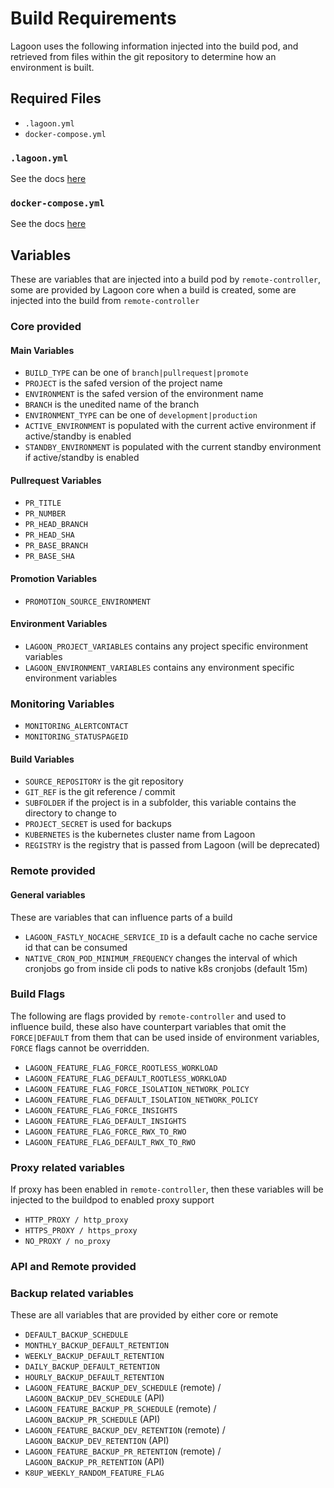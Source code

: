 # Build Requirements

Lagoon uses the following information injected into the build pod, and retrieved from files within the git repository to determine how an environment is built.

## Required Files
* `.lagoon.yml`
* `docker-compose.yml`

### `.lagoon.yml`
See the docs [here](https://docs.lagoon.sh/using-lagoon-the-basics/lagoon-yml/)

### `docker-compose.yml`
See the docs [here](https://docs.lagoon.sh/using-lagoon-the-basics/docker-compose-yml/)

## Variables

These are variables that are injected into a build pod by `remote-controller`, some are provided by Lagoon core when a build is created, some are injected into the build from `remote-controller`

### Core provided

#### Main Variables
* `BUILD_TYPE` can be one of `branch|pullrequest|promote`
* `PROJECT` is the safed version of the project name
* `ENVIRONMENT` is the safed version of the environment name
* `BRANCH` is the unedited name of the branch
* `ENVIRONMENT_TYPE` can be one of `development|production`
* `ACTIVE_ENVIRONMENT` is populated with the current active environment if active/standby is enabled
* `STANDBY_ENVIRONMENT` is populated with the current standby environment if active/standby is enabled

#### Pullrequest Variables
* `PR_TITLE`
* `PR_NUMBER`
* `PR_HEAD_BRANCH`
* `PR_HEAD_SHA`
* `PR_BASE_BRANCH`
* `PR_BASE_SHA`

####  Promotion Variables
* `PROMOTION_SOURCE_ENVIRONMENT`

#### Environment Variables
* `LAGOON_PROJECT_VARIABLES` contains any project specific environment variables
* `LAGOON_ENVIRONMENT_VARIABLES` contains any environment specific environment variables

### Monitoring Variables
* `MONITORING_ALERTCONTACT`
* `MONITORING_STATUSPAGEID`

#### Build Variables
* `SOURCE_REPOSITORY` is the git repository
* `GIT_REF` is the git reference / commit
* `SUBFOLDER` if the project is in a subfolder, this variable contains the directory to change to
* `PROJECT_SECRET` is used for backups
* `KUBERNETES` is the kubernetes cluster name from Lagoon
* `REGISTRY` is the registry that is passed from Lagoon (will be deprecated)

### Remote provided

#### General variables
These are variables that can influence parts of a build

* `LAGOON_FASTLY_NOCACHE_SERVICE_ID` is a default cache no cache service id that can be consumed
* `NATIVE_CRON_POD_MINIMUM_FREQUENCY` changes the interval of which cronjobs go from inside cli pods to native k8s cronjobs (default 15m)

### Build Flags
The following are flags provided by `remote-controller` and used to influence build, these also have counterpart variables that omit the `FORCE|DEFAULT` from them that can be used inside of environment variables, `FORCE` flags cannot be overridden.

* `LAGOON_FEATURE_FLAG_FORCE_ROOTLESS_WORKLOAD`
* `LAGOON_FEATURE_FLAG_DEFAULT_ROOTLESS_WORKLOAD`
* `LAGOON_FEATURE_FLAG_FORCE_ISOLATION_NETWORK_POLICY`
* `LAGOON_FEATURE_FLAG_DEFAULT_ISOLATION_NETWORK_POLICY`
* `LAGOON_FEATURE_FLAG_FORCE_INSIGHTS`
* `LAGOON_FEATURE_FLAG_DEFAULT_INSIGHTS`
* `LAGOON_FEATURE_FLAG_FORCE_RWX_TO_RWO`
* `LAGOON_FEATURE_FLAG_DEFAULT_RWX_TO_RWO`

### Proxy related variables
If proxy has been enabled in `remote-controller`, then these variables will be injected to the buildpod to enabled proxy support

* `HTTP_PROXY / http_proxy`
* `HTTPS_PROXY / https_proxy`
* `NO_PROXY / no_proxy`

### API and Remote provided

### Backup related variables
These are all variables that are provided by either core or remote 
* `DEFAULT_BACKUP_SCHEDULE`
* `MONTHLY_BACKUP_DEFAULT_RETENTION`
* `WEEKLY_BACKUP_DEFAULT_RETENTION`
* `DAILY_BACKUP_DEFAULT_RETENTION`
* `HOURLY_BACKUP_DEFAULT_RETENTION`
* `LAGOON_FEATURE_BACKUP_DEV_SCHEDULE` (remote) / `LAGOON_BACKUP_DEV_SCHEDULE` (API)
* `LAGOON_FEATURE_BACKUP_PR_SCHEDULE` (remote) / `LAGOON_BACKUP_PR_SCHEDULE` (API)
* `LAGOON_FEATURE_BACKUP_DEV_RETENTION` (remote) / `LAGOON_BACKUP_DEV_RETENTION` (API)
* `LAGOON_FEATURE_BACKUP_PR_RETENTION` (remote) / `LAGOON_BACKUP_PR_RETENTION` (API)
* `K8UP_WEEKLY_RANDOM_FEATURE_FLAG`
